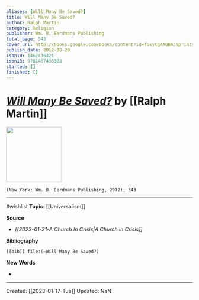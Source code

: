 ```yaml
---
aliases: [Will Many Be Saved?]
title: Will Many Be Saved?
author: Ralph Martin
category: Religion
publisher: Wm. B. Eerdmans Publishing
total_page: 343
cover_url: http://books.google.com/books/content?id=fGxyCgAAQBAJ&printsec=frontcover&img=1&zoom=1&edge=curl&source=gbs_api
publish_date: 2012-08-20
isbn10: 1467436321
isbn13: 9781467436328
started: []
finished: []
---
```

# *[Will Many Be Saved?]()* by [[Ralph Martin]]

<img src="http://books.google.com/books/content?id=fGxyCgAAQBAJ&printsec=frontcover&img=1&zoom=1&edge=curl&source=gbs_api" width=150>

`(New York: Wm. B. Eerdmans Publishing, 2012), 343`

--- 
#wishlist
**Topic**: [[Universalism]]

**Source**
- *[[2023-01-21-A Church In Crisis|A Church in Crisis]]*


**Bibliography**

```query
[[bib]] file:(~Will Many Be Saved?)
```
 

**New Words**

- 

---
Created: [[2023-01-17-Tue]]
Updated: NaN
